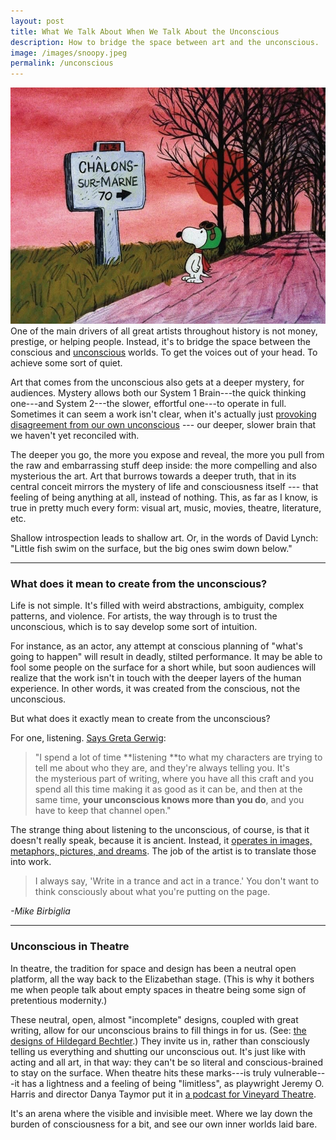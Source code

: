 ```yaml
---
layout: post
title: What We Talk About When We Talk About the Unconscious
description: How to bridge the space between art and the unconscious.
image: /images/snoopy.jpeg
permalink: /unconscious
---
```


![snoopy](/images/snoopy.jpeg)
One of the main drivers of all great artists throughout history is not money, prestige, or helping people. Instead, it's to bridge the space between the conscious and [unconscious](https://www.guscuddy.com/2019/06/25/art-and-unconscious/) worlds. To get the voices out of your head. To achieve some sort of quiet.

Art that comes from the unconscious also gets at a deeper mystery, for audiences. Mystery allows both our System 1 Brain---the quick thinking one---and System 2---the slower, effortful one---to operate in full. Sometimes it can seem a work isn't clear, when it's actually just [provoking disagreement from our own unconscious](https://twitter.com/chris_shinn/status/1116482341105483778) --- our deeper, slower brain that we haven't yet reconciled with.

The deeper you go, the more you expose and reveal, the more you pull from the raw and embarrassing stuff deep inside: the more compelling and also mysterious the art. Art that burrows towards a deeper truth, that in its central conceit mirrors the mystery of life and consciousness itself --- that feeling of being anything at all, instead of nothing. This, as far as I know, is true in pretty much every form: visual art, music, movies, theatre, literature, etc.

Shallow introspection leads to shallow art. Or, in the words of David Lynch: "Little fish swim on the surface, but the big ones swim down below."

***

### What does it mean to create from the unconscious?

Life is not simple. It's filled with weird abstractions, ambiguity, complex patterns, and violence. For artists, the way through is to trust the unconscious, which is to say develop some sort of intuition.

For instance, as an actor, any attempt at conscious planning of "what's going to happen" will result in deadly, stilted performance. It may be able to fool some people on the surface for a short while, but soon audiences will realize that the work isn't in touch with the deeper layers of the human experience. In other words, it was created from the conscious, not the unconscious.

But what does it exactly mean to create from the unconscious?

For one, listening. [Says Greta Gerwig](https://www.indiewire.com/2018/05/screenwriting-advice-paul-thomas-anderson-greta-gerwig-1201962599/): 

> "I spend a lot of time **listening **to what my characters are trying to tell me about who they are, and they're always telling you. It's the mysterious part of writing, where you have all this craft and you spend all this time making it as good as it can be, and then at the same time, **your unconscious knows more than you do**, and you have to keep that channel open."

The strange thing about listening to the unconscious, of course, is that it doesn't really speak, because it is ancient. Instead, it [operates in images, metaphors, pictures, and dreams](http://nautil.us/issue/47/consciousness/the-kekul-problem). The job of the artist is to translate those into work.

> I always say, 'Write in a trance and act in a trance.' You don't want to think consciously about what you're putting on the page.
> 
*-Mike Birbiglia*

***

### Unconscious in Theatre

In theatre, the tradition for space and design has been a neutral open platform, all the way back to the Elizabethan stage. (This is why it bothers me when people talk about empty spaces in theatre being some sign of pretentious modernity.) 

These neutral, open, almost "incomplete" designs, coupled with great writing, allow for our unconscious brains to fill things in for us. (See: [the designs of Hildegard Bechtler](https://www.theguardian.com/stage/2019/oct/23/hildegard-bechtler-in-pictures).) They invite us in, rather than consciously telling us everything and shutting our unconscious out. It's just like with acting and all art, in that way: they can't be so literal and conscious-brained to stay on the surface. When theatre hits these marks---is truly vulnerable---it has a lightness and a feeling of being "limitless", as playwright Jeremy O. Harris and director Danya Taymor put it in [a podcast for Vineyard Theatre](https://player.fm/series/theatre-uncorked/episode-10-jeremy-oharris-and-danya-taymor).

It's an arena where the visible and invisible meet. Where we lay down the burden of consciousness for a bit, and see our own inner worlds laid bare.